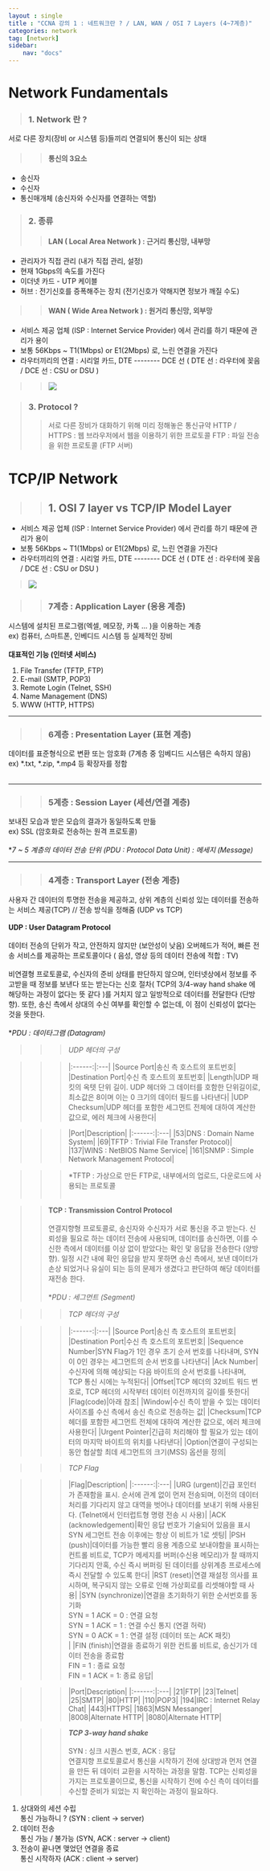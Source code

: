 ```yaml
---
layout : single
title : "CCNA 강의 1 : 네트워크란 ? / LAN, WAN / OSI 7 Layers (4~7계층)"
categories: network
tag: [network]
sidebar:
    nav: "docs"
---
```

# Network Fundamentals

>### 1. Network 란 ?
서로 다른 장치(장비 or 시스템 등)들끼리 연결되어 통신이 되는 상태

>>#### 통신의 3요소 
- 송신자
- 수신자
- 통신매개체 (송신자와 수신자를 연결하는 역할)

>### 2. 종류
>>#### LAN ( Local Area Network ) : 근거리 통신망, 내부망
 - 관리자가 직접 관리 (내가 직접 관리, 설정)
 - 현재 1Gbps의 속도를 가진다
 - 이더넷 카드 - UTP 케이블
 - 허브 : 전기신호를 증폭해주는 장치 (전기신호가 약해지면 정보가 깨질 수도)

>>#### WAN ( Wide Area Network ) : 원거리 통신망, 외부망
 - 서비스 제공 업체 (ISP : Internet Service Provider) 에서 관리를 하기 때문에 관리가 용이
 - 보통 56Kbps ~ T1(1Mbps) or E1(2Mbps) 로, 느린 연결을 가진다 
 - 라우터끼리의 연결 : 시리얼 카드, DTE -------- DCE 선 ( DTE 선 : 라우터에 꽂음 / DCE 선 : CSU or DSU )

>> <img src = "/images/network/networkbasic/1.jpg">

>### 3. Protocol ?
>> 서로 다른 장비가 대화하기 위해 미리 정해놓은 통신규약
HTTP / HTTPS : 웹 브라우저에서 웹을 이용하기 위한 프로토콜
FTP : 파일 전송을 위한 프로토콜 (FTP 서버)

# TCP/IP Network

>>## 1. OSI 7 layer vs TCP/IP Model Layer
 - 서비스 제공 업체 (ISP : Internet Service Provider) 에서 관리를 하기 때문에 관리가 용이
 - 보통 56Kbps ~ T1(1Mbps) or E1(2Mbps) 로, 느린 연결을 가진다 
 - 라우터끼리의 연결 : 시리얼 카드, DTE -------- DCE 선 ( DTE 선 : 라우터에 꽂음 / DCE 선 : CSU or DSU )

> <img src = "/images/network/networkbasic/5.jpg">

>>### 7계층 : Application Layer (응용 계층)
 시스템에 설치된 프로그램(엑셀, 메모장, 카톡 ... )을 이용하는 계층 <br>
 ex) 컴퓨터, 스마트폰, 인베디드 시스템 등 실제적인 장비<br><br>
 **대표적인 기능 (인터넷 서비스)** 
 1. File Transfer (TFTP, FTP)
 2. E-mail (SMTP, POP3)
 3. Remote Login (Telnet, SSH)
 4. Name Management (DNS)
 5. WWW (HTTP, HTTPS)

---

>>### 6계층 : Presentation Layer (표현 계층)
 데이터를 표준형식으로 변환 또는 암호화 (7계층 중 임베디드 시스템은 속하지 않음)<br>
 ex) *.txt, *.zip, *.mp4 등 확장자를 정함<br><br>

---

>>### 5계층 : Session Layer (세션/연결 계층)
 보내진 모습과 받은 모습의 결과가 동일하도록 만듦  <br>
 ex) SSL (암호화로 전송하는 원격 프로토콜)<br><br>
 **7 ~ 5 계층의 데이터 전송 단위 (PDU : Protocol Data Unit) : 메세지 (Message)*

---

>>### 4계층 : Transport Layer (전송 계층)
사용자 간 데이터의 투명한 전송을 제공하고, 상위 계층의 신뢰성 있는 데이터를 전송하는 서비스 제공(TCP) // 전송 방식을 정해줌 (UDP vs TCP)<br><br>
 **UDP : User Datagram Protocol**  <br><br>
 데이터 전송의 단위가 작고, 안전하지 않지만 (보안성이 낮음) 오버헤드가 적어, 빠른 전송 서비스를 제공하는 프로토콜이다 ( 음성, 영상 등의 데이터 전송에 적합 : TV)<br><br>
 비연결형 프로토콜로, 수신자의 준비 상태를 판단하지 않으며, 인터넷상에서 정보를 주고받을 때 정보를 보낸다 또는 받는다는 신호 절차( TCP의 3/4-way hand shake 에 해당하는 과정이 없다는 뜻 같다 )를 거치지 않고 일방적으로 데이터를 전달한다 (단방향). 또한, 송신 측에서 상대의 수신 여부를 확인할 수 없는데, 이 점이 신뢰성이 없다는 것을 뜻한다.<br><br>**PDU : 데이타그램 (Datagram)* 


 >>>  *UDP 헤더의 구성*<br>

>>>|:------:|:---|
|Source Port|송신 측 호스트의 포트번호|
|Destination Port|수신 측 호스트의 포트번호|
|Length|UDP 패킷의 옥텟 단위 길이. UDP 헤더와 그 데이터를 호함한 단위길이로, 최소값은 8이며 이는 0 크기의 데이터 필드를 나타낸다|
|UDP Checksum|UDP 헤더를 포함한 세그먼트 전체에 대하여 계산한 값으로, 에러 체크에 사용한다|

>>>|Port|Description|
|:------:|:---|
|53|DNS : Domain Name System|
|69|TFTP : Trivial File Transfer Protocol)|
|137|WINS : NetBIOS Name Service|
|161|SNMP : Simple Network Management Protocol|

>>> *TFTP : 가상으로 만든 FTP로, 내부에서의 업로드, 다운로드에 사용되는 프로토콜 <br><br>


>>**TCP : Transmission Control Protocol**  <br><br>
 연결지향형 프로토콜로, 송신자와 수신자가 서로 통신을 주고 받는다. 신뢰성을 필요로 하는 데이터 전송에 사용되며, 데이터를 송신하면, 이를 수신한 측에서 데이터를 이상 없이 받았다는 확인 맟 응답을 전송한다 (양방향). 일정 시간 내에 확인 응답을 받지 못하면 송신 측에서, 보낸 데이터가 손상 되었거나 유실이 되는 등의 문제가 생겼다고 판단하여 해당 데이터를 재전송 한다.<br><br>**PDU : 세그먼트 (Segment)*


 >>>  *TCP 헤더의 구성*<br>

>>>|:------:|:---|
|Source Port|송신 측 호스트의 포트번호|
|Destination Port|수신 측 호스트의 포트번호|
|Sequence Number|SYN Flag가 1인 경우 초기 순서 번호를 나타내며, SYN이 0인 경우는 세그먼트의 순서 번호를 나타낸다|
|Ack Number|수신자에 의해 예상되는 다음 바이트의 순서 번호를 나타내며, TCP 통신 시에는 누적된다|
|Offset|TCP 헤더의 32비트 워드 번호로, TCP 헤더의 시작부터 데이터 이전까지의 길이를 뜻한다|
|Flag(code)|아래 참조|
|Window|수신 측이 받을 수 있는 데이터 사이즈를 수신 측에서 송신 측으로 전송하는 값|
|Checksum|TCP 헤더를 포함한 세그먼트 전체에 대하여 계산한 값으로, 에러 체크에 사용한다|
|Urgent Pointer|긴급히 처리해야 할 필요가 있는 데이터의 마지막 바이트의 위치를 나타낸다|
|Option|연결이 구성되는 동안 협살할 최데 세그먼트의 크기(MSS) 옵션을 정의|

 >>>  *TCP Flag*<br>

>>>|Flag|Description|
|:------:|:---|
|URG (urgent)|긴급 포인터가 존재함을 표시. 순서에 관계 없이 먼저 전송되며, 이전의 데이터 처리를 기다리지 않고 대역을 벗어나 데이터를 보내기 위해 사용된다. (Telnet에서 인터럽트형 명령 전송 시 사용)|
|ACK (acknowledgement)|확인 응답 번호가 기술되어 있음을 표시<br> SYN 세그먼트 전송 이후에는 항상 이 비트가 1로 셋팅|
|PSH (push)|데이터를 가능한 빨리 응용 계층으로 보내야함을 표시하는 컨트롤 비트로, TCP가 메세지를 버퍼(수신용 메모리)가 찰 때까지 기다리지 안혹, 수신 즉시 버퍼링 된 데이터를 상위계층 프로세스에 즉시 전달할 수 있도록 한다|
|RST (reset)|연결 재설정 의사를 표시하며, 복구되지 않는 오류로 인해 가상회로를 리셋해야할 때 사용|
|SYN (synchronize)|연결을 초기화하기 위한 순서번호를 동기화<br>SYN = 1 ACK = 0 : 연결 요청<br>SYN = 1 ACK = 1 : 연결 수신 통지 (연결 허락)<br>SYN = 0 ACK = 1 : 연결 설정 (데이터 또는 ACK 패킷)<br>|
|FIN (finish)|연결을 종료하기 위한 컨트롤 비트로, 송신기가 데이터 전송을 종료함<br>FIN = 1 : 종료 요청<br>FIN = 1 ACK = 1: 종료 응답|

>>>|Port|Description|
|:------:|:---|
|21|FTP|
|23|Telnet|
|25|SMTP|
|80|HTTP|
|110|POP3|
|194|IRC : Internet Relay Chat|
|443|HTTPS|
|1863|MSN Messanger|
|8008|Alternate HTTP|
|8080|Alternate HTTP|

 >>> ***TCP 3-way hand shake***<br><br>
 SYN : 싱크 시퀀스 번호, ACK : 응답 <br> 연결지향 프로토콜로서 통신을 시작하기 전에 상대방과 먼저 연결을 만든 뒤 데이터 교환을 시작하는 과정을 말함. TCP는 신뢰성을 가지는 프로토콜이므로, 통신을 시작하기 전에 수신 측이 데이터를 수신할 준비가 되었는 지 확인하는 과정이 필요하다.
 1. 상대와의 세션 수립 <br>통신 가능하니 ? (SYN : client -> server)
 2. 데이터 전송 <br>통신 가능 / 불가능 (SYN, ACK : server -> client)
 3. 전송이 끝나면 맺었던 연결을 종료 <br>통신 시작하자 (ACK : client -> server)

